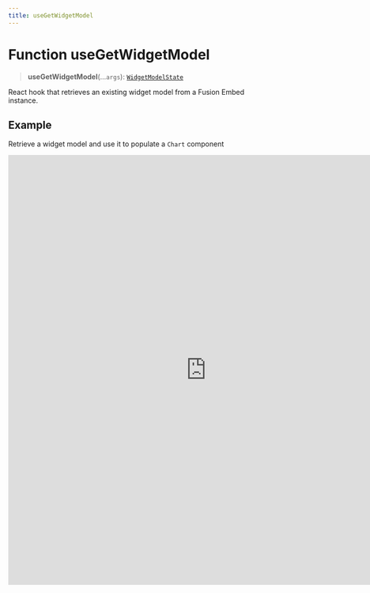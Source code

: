 ```yaml
---
title: useGetWidgetModel
---
```


# Function useGetWidgetModel <Badge type="fusionEmbed" text="Fusion Embed" />

> **useGetWidgetModel**(...`args`): [`WidgetModelState`](../type-aliases/type-alias.WidgetModelState.md)

React hook that retrieves an existing widget model from a Fusion Embed instance.

## Example

Retrieve a widget model and use it to populate a `Chart` component

<iframe
 src='https://csdk-playground.sisense.com/?example=fusion-assets%2Fuse-get-widget-model&mode=docs'
 width=800
 height=870
 style='border:none;'
/>

Additional `useGetWidgetModel` examples:

- [Modify Chart Type](https://www.sisense.com/platform/compose-sdk/playground/?example=fusion-assets%2Fuse-get-widget-model-change-chart-type)

## Parameters

| Parameter | Type |
| :------ | :------ |
| ...`args` | [[`GetWidgetModelParams`](../interfaces/interface.GetWidgetModelParams.md)] |

## Returns

[`WidgetModelState`](../type-aliases/type-alias.WidgetModelState.md)

Widget load state that contains the status of the execution, the result widget model, or the error if one has occurred
